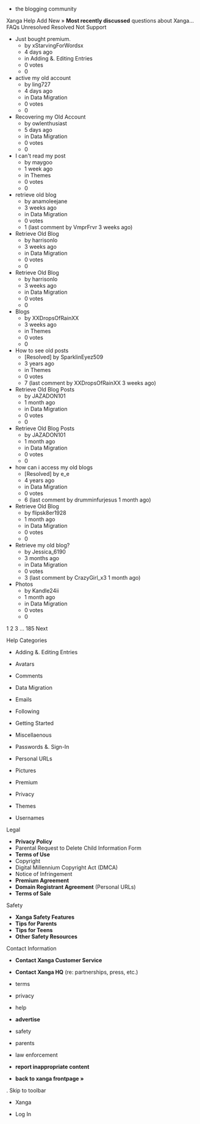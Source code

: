 *   the blogging community

Xanga Help Add New » **Most recently discussed** questions about Xanga… FAQs Unresolved Resolved Not Support

*   Just bought premium.
    *   by xStarvingForWordsx
    *   4 days ago
    *   in Adding &. Editing Entries
    *   0 votes
    *   0
*   active my old account
    *   by ling727
    *   4 days ago
    *   in Data Migration
    *   0 votes
    *   0
*   Recovering my Old Account
    *   by owlenthusiast
    *   5 days ago
    *   in Data Migration
    *   0 votes
    *   0
*   I can't read my post
    *   by maygoo
    *   1 week ago
    *   in Themes
    *   0 votes
    *   0
*   retrieve old blog
    *   by anamoleejane
    *   3 weeks ago
    *   in Data Migration
    *   0 votes
    *   1 (last comment by VmprFrvr 3 weeks ago)
*   Retrieve Old Blog
    *   by harrisonlo
    *   3 weeks ago
    *   in Data Migration
    *   0 votes
    *   0
*   Retrieve Old Blog
    *   by harrisonlo
    *   3 weeks ago
    *   in Data Migration
    *   0 votes
    *   0
*   Blogs
    *   by XXDropsOfRainXX
    *   3 weeks ago
    *   in Themes
    *   0 votes
    *   0
*   How to see old posts
    *   \[Resolved\] by SparklinEyez509
    *   3 years ago
    *   in Themes
    *   0 votes
    *   7 (last comment by XXDropsOfRainXX 3 weeks ago)
*   Retrieve Old Blog Posts
    *   by JAZADON101
    *   1 month ago
    *   in Data Migration
    *   0 votes
    *   0
*   Retrieve Old Blog Posts
    *   by JAZADON101
    *   1 month ago
    *   in Data Migration
    *   0 votes
    *   0
*   how can i access my old blogs
    *   \[Resolved\] by e\_e
    *   4 years ago
    *   in Data Migration
    *   0 votes
    *   6 (last comment by drumminfurjesus 1 month ago)
*   Retrieve Old Blog
    *   by flipsk8er1928
    *   1 month ago
    *   in Data Migration
    *   0 votes
    *   0
*   Retrieve my old blog?
    *   by Jessica\_6190
    *   3 months ago
    *   in Data Migration
    *   0 votes
    *   3 (last comment by CrazyGirl\_x3 1 month ago)
*   Photos
    *   by Kandle24ii
    *   1 month ago
    *   in Data Migration
    *   0 votes
    *   0

1 2 3 ... 185 Next

Help Categories

*   Adding &. Editing Entries
*   Avatars
*   Comments
*   Data Migration
*   Emails
*   Following
*   Getting Started
*   Miscellaenous

*   Passwords &. Sign-In
*   Personal URLs
*   Pictures
*   Premium
*   Privacy
*   Themes
*   Usernames

Legal

*   **Privacy Policy**
*   Parental Request to Delete Child Information Form
*   **Terms of Use**
*   Copyright
*   Digital Millennium Copyright Act (DMCA)
*   Notice of Infringement
*   **Premium Agreement**
*   **Domain Registrant Agreement** (Personal URLs)
*   **Terms of Sale**

Safety

*   **Xanga Safety Features**
*   **Tips for Parents**
*   **Tips for Teens**
*   **Other Safety Resources**

Contact Information

*   **Contact Xanga Customer Service**
*   **Contact Xanga HQ** (re: partnerships, press, etc.)

*   terms
*   privacy
*   help
*   **advertise**

*   safety
*   parents
*   law enforcement
*   **report inappropriate content**

*   **back to xanga frontpage »**

<img src="http://pixel.quantserve.com/pixel/p-87h-iNOVooym2.gif" style="display: none" height="1" width="1" alt="Quantcast"/>. Skip to toolbar

*   Xanga

*   Log In